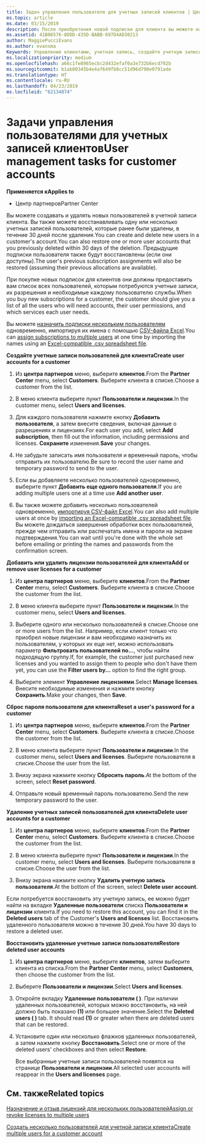 ```yaml
---
title: Задач управления пользователя для учетных записей клиентов | Центр партнеров
ms.topic: article
ms.date: 03/15/2019
description: После приобретения новой подписки для клиента вы можете назначать лицензии определенным пользователям.
ms.assetid: 41B06576-8DDD-435D-BABB-697D4AD30213
author: MaggiePucciEvans
ms.author: evansma
Keywords: Управление клиентами, учетная запись, создайте учетную запись, лицензии, назначить лицензии, управление пользователями, пароль, сбросить пароль, изменение пароля
ms.localizationpriority: medium
ms.openlocfilehash: a66c1fe8965ecbc2d432efaf0a3e732b6ecd792b
ms.sourcegitcommit: b1ab80345b4e4af649fb8cc51d96d798e0791ade
ms.translationtype: HT
ms.contentlocale: ru-RU
ms.lasthandoff: 04/23/2019
ms.locfileid: "62134874"
---
```

# <a name="user-management-tasks-for-customer-accounts"></a><span data-ttu-id="965ec-104">Задачи управления пользователями для учетных записей клиентов</span><span class="sxs-lookup"><span data-stu-id="965ec-104">User management tasks for customer accounts</span></span>

<span data-ttu-id="965ec-105">**Применяется к**</span><span class="sxs-lookup"><span data-stu-id="965ec-105">**Applies to**</span></span>

-  <span data-ttu-id="965ec-106">Центр партнеров</span><span class="sxs-lookup"><span data-stu-id="965ec-106">Partner Center</span></span>



<span data-ttu-id="965ec-107">Вы можете создавать и удалять новых пользователей в учетной записи клиента. Вы также можете восстанавливать одну или несколько учетных записей пользователей, которые ранее были удалены, в течение 30 дней после удаления.</span><span class="sxs-lookup"><span data-stu-id="965ec-107">You can create and delete new users in a customer's account.You can also restore one or more user accounts that you previously deleted within 30 days of the deletion.</span></span> <span data-ttu-id="965ec-108">Предыдущие подписки пользователя также будут восстановлены (если они доступны).</span><span class="sxs-lookup"><span data-stu-id="965ec-108">The user's previous subscription assignments will also be restored (assuming their previous allocations are available).</span></span>

<span data-ttu-id="965ec-109">При покупке новых подписок для клиентов они должны предоставить вам список всех пользователей, которым потребуются учетные записи, их разрешения и необходимые каждому пользователю службы.</span><span class="sxs-lookup"><span data-stu-id="965ec-109">When you buy new subscriptions for a customer,  the customer should give you a list of all the users who will need accounts, their user permissions, and which services each user needs.</span></span>  

<span data-ttu-id="965ec-110">Вы можете [назначить подписки нескольким пользователям](bulk-license-provisioning-for-multiple-users.md) одновременно, импортируя их имена с помощью [CSV-файла Excel](adding-multiple-users-to-a-customer-account.md).</span><span class="sxs-lookup"><span data-stu-id="965ec-110">You can [assign subscriptions to multiple users](bulk-license-provisioning-for-multiple-users.md) at one time by importing the names using an [Excel-compatible .csv spreadsheet file](adding-multiple-users-to-a-customer-account.md).</span></span>

<a href="" id="createuseraccounts"></a>
<span data-ttu-id="965ec-111">**Создайте учетные записи пользователей для клиента**</span><span class="sxs-lookup"><span data-stu-id="965ec-111">**Create user accounts for a customer**</span></span>

1.  <span data-ttu-id="965ec-112">Из **центра партнеров** меню, выберите **клиентов**.</span><span class="sxs-lookup"><span data-stu-id="965ec-112">From the **Partner Center** menu, select **Customers**.</span></span> <span data-ttu-id="965ec-113">Выберите клиента в списке.</span><span class="sxs-lookup"><span data-stu-id="965ec-113">Choose a customer from the list.</span></span>

2.  <span data-ttu-id="965ec-114">В меню клиента выберите пункт **Пользователи и лицензии**.</span><span class="sxs-lookup"><span data-stu-id="965ec-114">In the customer menu, select **Users and licenses**.</span></span>

3.  <span data-ttu-id="965ec-115">Для каждого пользователя нажмите кнопку **Добавить пользователя**, а затем внесите сведения, включая данные о разрешениях и лицензиях.</span><span class="sxs-lookup"><span data-stu-id="965ec-115">For each user you add, select **Add subscription**, then fill out the information, including permissions and licenses.</span></span> <span data-ttu-id="965ec-116">**Сохраните** изменения.</span><span class="sxs-lookup"><span data-stu-id="965ec-116">**Save** your changes.</span></span>

4.  <span data-ttu-id="965ec-117">Не забудьте записать имя пользователя и временный пароль, чтобы отправить их пользователю.</span><span class="sxs-lookup"><span data-stu-id="965ec-117">Be sure to record the user name and temporary password to send to the user.</span></span> 

5.  <span data-ttu-id="965ec-118">Если вы добавляете несколько пользователей одновременно, выберите пункт **Добавить еще одного пользователя**.</span><span class="sxs-lookup"><span data-stu-id="965ec-118">If you are adding multiple users one at a time use **Add another user**.</span></span> 

6. <span data-ttu-id="965ec-119">Вы также можете добавить несколько пользователей одновременно, [импортируя CSV-файл Excel](adding-multiple-users-to-a-customer-account.md).</span><span class="sxs-lookup"><span data-stu-id="965ec-119">You can also add multiple users at once by [importing an Excel-compatible .csv spreadsheet file](adding-multiple-users-to-a-customer-account.md).</span></span> <span data-ttu-id="965ec-120">Вы можете дождаться завершения обработки всех пользователей, прежде чем отправить или распечатать имена и пароли на экране подтверждения.</span><span class="sxs-lookup"><span data-stu-id="965ec-120">You can wait until you're done with the whole set before emailing or printing the names and passwords from the confirmation screen.</span></span>

<a href="" id="userlicensing"></a>
<span data-ttu-id="965ec-121">**Добавить или удалить лицензии пользователей для клиента**</span><span class="sxs-lookup"><span data-stu-id="965ec-121">**Add or remove user licenses for a customer**</span></span>

1.  <span data-ttu-id="965ec-122">Из **центра партнеров** меню, выберите **клиентов**.</span><span class="sxs-lookup"><span data-stu-id="965ec-122">From the **Partner Center** menu, select **Customers**.</span></span> <span data-ttu-id="965ec-123">Выберите клиента в списке.</span><span class="sxs-lookup"><span data-stu-id="965ec-123">Choose the customer from the list.</span></span>

2.  <span data-ttu-id="965ec-124">В меню клиента выберите пункт **Пользователи и лицензии**.</span><span class="sxs-lookup"><span data-stu-id="965ec-124">In the customer menu, select **Users and licenses**.</span></span>

3.  <span data-ttu-id="965ec-125">Выберите одного или несколько пользователей в списке.</span><span class="sxs-lookup"><span data-stu-id="965ec-125">Choose one or more users from the list.</span></span> <span data-ttu-id="965ec-126">Например, если клиент только что приобрел новые лицензии и вам необходимо назначить их пользователям, у которых их еще нет, можно использовать параметр **Фильтровать пользователей по...**, чтобы найти подходящую группу.</span><span class="sxs-lookup"><span data-stu-id="965ec-126">If, for example, the customer just purchased new licenses and you wanted to assign them to people who don't have them yet, you can use the **Filter users by...** option to find the right group.</span></span>

4.  <span data-ttu-id="965ec-127">Выберите элемент **Управление лицензиями**.</span><span class="sxs-lookup"><span data-stu-id="965ec-127">Select **Manage licenses**.</span></span> <span data-ttu-id="965ec-128">Внесите необходимые изменения и нажмите кнопку **Сохранить**.</span><span class="sxs-lookup"><span data-stu-id="965ec-128">Make your changes, then **Save**.</span></span>

<a href="" id="resetpassword"></a>
<span data-ttu-id="965ec-129">**Сброс пароля пользователя для клиента**</span><span class="sxs-lookup"><span data-stu-id="965ec-129">**Reset a user's password for a customer**</span></span>

1.  <span data-ttu-id="965ec-130">Из **центра партнеров** меню, выберите **клиентов**.</span><span class="sxs-lookup"><span data-stu-id="965ec-130">From the **Partner Center** menu, select **Customers**.</span></span> <span data-ttu-id="965ec-131">Выберите клиента в списке.</span><span class="sxs-lookup"><span data-stu-id="965ec-131">Choose the customer from the list.</span></span>

2.  <span data-ttu-id="965ec-132">В меню клиента выберите пункт **Пользователи и лицензии**.</span><span class="sxs-lookup"><span data-stu-id="965ec-132">In the customer menu, select **Users and licenses**.</span></span> <span data-ttu-id="965ec-133">Выберите пользователя в списке.</span><span class="sxs-lookup"><span data-stu-id="965ec-133">Choose the user from the list.</span></span>

3.  <span data-ttu-id="965ec-134">Внизу экрана нажмите кнопку **Сбросить пароль**.</span><span class="sxs-lookup"><span data-stu-id="965ec-134">At the bottom of the screen, select **Reset password**.</span></span> 

4.  <span data-ttu-id="965ec-135">Отправьте новый временный пароль пользователю.</span><span class="sxs-lookup"><span data-stu-id="965ec-135">Send the new temporary password to the user.</span></span>

<a href="" id="deleteuseraccounts"></a>
<span data-ttu-id="965ec-136">**Удаление учетных записей пользователей для клиента**</span><span class="sxs-lookup"><span data-stu-id="965ec-136">**Delete user accounts for a customer**</span></span>

1.  <span data-ttu-id="965ec-137">Из **центра партнеров** меню, выберите **клиентов**.</span><span class="sxs-lookup"><span data-stu-id="965ec-137">From the **Partner Center** menu, select **Customers**.</span></span> <span data-ttu-id="965ec-138">Выберите клиента в списке.</span><span class="sxs-lookup"><span data-stu-id="965ec-138">Choose the customer from the list.</span></span>

2.  <span data-ttu-id="965ec-139">В меню клиента выберите пункт **Пользователи и лицензии**.</span><span class="sxs-lookup"><span data-stu-id="965ec-139">In the customer menu, select **Users and licenses**.</span></span> <span data-ttu-id="965ec-140">Выберите пользователя в списке.</span><span class="sxs-lookup"><span data-stu-id="965ec-140">Choose the user from the list.</span></span>

3.  <span data-ttu-id="965ec-141">Внизу экрана нажмите кнопку **Удалить учетную запись пользователя**.</span><span class="sxs-lookup"><span data-stu-id="965ec-141">At the bottom of the screen, select **Delete user account**.</span></span>

<span data-ttu-id="965ec-142">Если потребуется восстановить эту учетную запись, ее можно будет найти на вкладке **Удаленные пользователи** списка **Пользователи и лицензии** клиента.</span><span class="sxs-lookup"><span data-stu-id="965ec-142">If you need to restore this account, you can find it in the **Deleted users** tab of the Customer's **Users and licenses** list.</span></span> <span data-ttu-id="965ec-143">Восстановить удаленного пользователя можно в течение 30 дней.</span><span class="sxs-lookup"><span data-stu-id="965ec-143">You have 30 days to restore a deleted user.</span></span>

<a href="" id="restoreuseraccounts"></a>
<span data-ttu-id="965ec-144">**Восстановить удаленные учетные записи пользователя**</span><span class="sxs-lookup"><span data-stu-id="965ec-144">**Restore deleted user accounts**</span></span>

1.  <span data-ttu-id="965ec-145">Из **центра партнеров** меню, выберите **клиентов**, затем выберите клиента из списка.</span><span class="sxs-lookup"><span data-stu-id="965ec-145">From the **Partner Center** menu, select **Customers**, then choose the customer from the list.</span></span>

2.  <span data-ttu-id="965ec-146">Выберите **Пользователи и лицензии**.</span><span class="sxs-lookup"><span data-stu-id="965ec-146">Select **Users and licenses**.</span></span>

3.  <span data-ttu-id="965ec-147">Откройте вкладку **Удаленные пользователи ( )**. При наличии удаленных пользователей, которых можно восстановить, на ней должно быть показано **(1)** или большее значение.</span><span class="sxs-lookup"><span data-stu-id="965ec-147">Select the **Deleted users ( )** tab. It should read **(1)** or greater when there are deleted users that can be restored.</span></span>

4.  <span data-ttu-id="965ec-148">Установите один или несколько флажков удаленных пользователей, а затем нажмите кнопку **Восстановить**.</span><span class="sxs-lookup"><span data-stu-id="965ec-148">Select one or more of the deleted users' checkboxes and then select **Restore**.</span></span>

    <span data-ttu-id="965ec-149">Все выбранные учетные записи пользователей появятся на странице **Пользователи и лицензии**.</span><span class="sxs-lookup"><span data-stu-id="965ec-149">All selected user accounts will reappear in the **Users and licenses** page.</span></span>

## <a name="related-topics"></a><span data-ttu-id="965ec-150">См. также</span><span class="sxs-lookup"><span data-stu-id="965ec-150">Related topics</span></span>


[<span data-ttu-id="965ec-151">Назначение и отзыв лицензий для нескольких пользователей</span><span class="sxs-lookup"><span data-stu-id="965ec-151">Assign or revoke licenses to multiple users</span></span>](bulk-license-provisioning-for-multiple-users.md)

[<span data-ttu-id="965ec-152">Создать несколько пользователей для учетной записи клиента</span><span class="sxs-lookup"><span data-stu-id="965ec-152">Create multiple users for a customer account</span></span>](adding-multiple-users-to-a-customer-account.md)

 

 



